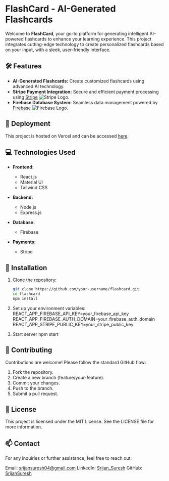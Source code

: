# FlashCard - AI-Generated Flashcards

Welcome to **FlashCard**, your go-to platform for generating intelligent AI-powered flashcards to enhance your learning experience. This project integrates cutting-edge technology to create personalized flashcards based on your input, with a sleek, user-friendly interface.

## 🛠️ Features

- **AI-Generated Flashcards:** Create customized flashcards using advanced AI technology.
- **Stripe Payment Integration:** Secure and efficient payment processing using [Stripe](https://stripe.com) ![Stripe Logo](https://upload.wikimedia.org/wikipedia/commons/thumb/5/5a/Stripe_Logo%2C_revised_2016.svg/320px-Stripe_Logo%2C_revised_2016.svg.png).
- **Firebase Database System:** Seamless data management powered by [Firebase](https://firebase.google.com) ![Firebase Logo](https://firebase.google.com/images/brand-guidelines/logo-logomark.png).


## 🚀 Deployment

This project is hosted on Vercel and can be accessed [here](https://sflashsaas.vercel.app).

## 💻 Technologies Used

- **Frontend:**
  - React.js
  - Material UI
  - Tailwind CSS

- **Backend:**
  - Node.js
  - Express.js

- **Database:**
  - Firebase

- **Payments:**
  - Stripe

## 🔧 Installation

1. Clone the repository:

   ```bash
   git clone https://github.com/your-username/flashcard.git
   cd flashcard
   npm install
2. Set up your environment variables:
   REACT_APP_FIREBASE_API_KEY=your_firebase_api_key
   REACT_APP_FIREBASE_AUTH_DOMAIN=your_firebase_auth_domain
   REACT_APP_STRIPE_PUBLIC_KEY=your_stripe_public_key
3. Start server
   npm start

## 🧩 Contributing
Contributions are welcome! Please follow the standard GitHub flow:

1. Fork the repository.
2. Create a new branch (feature/your-feature).
3. Commit your changes.
4. Push to the branch.
5. Submit a pull request.

## 📜 License
This project is licensed under the MIT License. See the LICENSE file for more information.

## 📫 Contact
For any inquiries or further assistance, feel free to reach out:

Email: srijansuresh04@gmail.com
LinkedIn: [Srijan_Suresh](https://www.linkedin.com/in/srijan-suresh-067138266/)
GitHub: [SrijanSuresh](https://github.com/SrijanSuresh)




